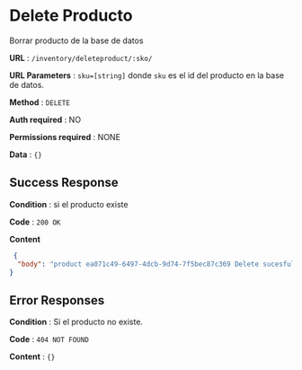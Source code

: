 # Delete Producto

Borrar producto de la base de datos

**URL** : `/inventory/deleteproduct/:sko/`

**URL Parameters** : `sku=[string]` donde `sku` es el id del producto en la base de datos.

**Method** : `DELETE`

**Auth required** : NO

**Permissions required** : NONE

**Data** : `{}`

## Success Response

**Condition** : si el producto existe

**Code** : `200 OK`

**Content** 
```json
 {
  "body": "product ea071c49-6497-4dcb-9d74-7f5bec87c369 Delete sucesfully"
}

```

## Error Responses

**Condition** : Si el producto no existe.

**Code** : `404 NOT FOUND`

**Content** : `{}`
